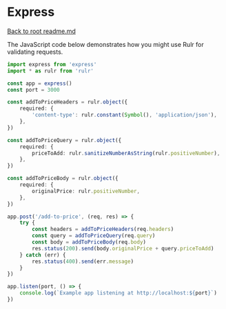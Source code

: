 # Express

[Back to root readme.md](../readme.md)

The JavaScript code below demonstrates how you might use Rulr for validating requests.

```ts
import express from 'express'
import * as rulr from 'rulr'

const app = express()
const port = 3000

const addToPriceHeaders = rulr.object({
	required: {
		'content-type': rulr.constant(Symbol(), 'application/json'),
	},
})

const addToPriceQuery = rulr.object({
	required: {
		priceToAdd: rulr.sanitizeNumberAsString(rulr.positiveNumber),
	},
})

const addToPriceBody = rulr.object({
	required: {
		originalPrice: rulr.positiveNumber,
	},
})

app.post('/add-to-price', (req, res) => {
	try {
		const headers = addToPriceHeaders(req.headers)
		const query = addToPriceQuery(req.query)
		const body = addToPriceBody(req.body)
		res.status(200).send(body.originalPrice + query.priceToAdd)
	} catch (err) {
		res.status(400).send(err.message)
	}
})

app.listen(port, () => {
	console.log(`Example app listening at http://localhost:${port}`)
})
```
